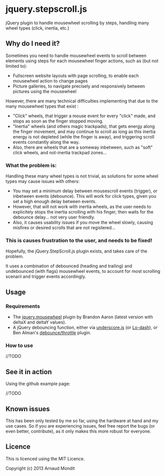 # jquery.stepscroll.js

jQuery plugin to handle mousewheel scrolling by steps, handling many wheel types (click, inertia, etc.)

## Why do I need it?

Sometimes you need to handle mousewheel events to scroll between elements using steps for each mousewheel finger actions, such as (but not limited to):

- Fullscreen website layouts with page scrolling, to enable each mousewheel action to change pages
- Picture galleries, to navigate precisely and responsively between pictures using the mousewheel

However, there are many technical difficulties implementing that due to the many mousewheel types that exist :

- "Click" wheels, that trigger a mouse event for every "click" made, and stops as soon as the finger stopped moving.
- "Inertia" wheels (and others magic trackpads), that gets energy along the finger movement, and may continue to scroll as long as this inertia energy is not depleted (while the finger is away), and triggering scroll events constantly along the way.
- Also, there are wheels that are a someway inbetween, such as "soft" click wheels, and not-inertia trackpad zones...

### What the problem is:

Handling these many wheel types is not trivial, as solutions for some wheel types may cause issues with others:
- You may set a minimum delay between mousescroll events (trigger), or inbetween events (debounce). This will work for click types, given you set a high enough delay between events.
- However, that will not work with inertia wheels, as the user needs to explicitely stops the inertia scrolling with his finger, then waits for the debounce delay... not very user friendly.
- Also, it causes usability issues if you move the wheel slowly, causing misfires or desired scrolls that are not registered...

### This is causes frustration to the user, and needs to be fixed!

Hopefully, the jQuery.StepScroll.js plugin exists, and takes care of the problem.

It uses a combination of debounced (heading and trailing) and undebounced (with flags) mousewheel events, to account for most scrolling scenarii and trigger events accordingly.

## Usage


### Requirements

- The [jquery.mousewheel](https://github.com/brandonaaron/jquery-mousewheel/) plugin by Brandon Aaron (latest version with deltaX and deltaY values).
- A jQuery debouncing function, either via [underscore.js](http://underscorejs.org/) (or [Lo-dash](http://lodash.com/)), or Ben Alman's [debounce/throttle](http://benalman.com/projects/jquery-throttle-debounce-plugin/) plugin.

### How to use

//TODO

## See it in action

Using the github example page:

//TODO

## Known issues

This has been only tested by me so far, using the hardware at hand and my use cases. So if you are experiencing issues, feel free report the bugs (or even better, contribute), as it only makes this more robust for everyone.

## Licence


This is licenced using the MIT Licence.

Copyright (c) 2013 Arnaud Mondit

